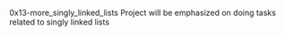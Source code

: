 0x13-more_singly_linked_lists
Project will be emphasized on doing tasks related to singly linked lists
